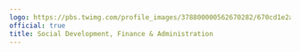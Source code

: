 ```yaml
---
logo: https://pbs.twimg.com/profile_images/378800000562670282/670cd1e2a68b34049ab32f55e48da4a5_400x400.jpegi
official: true
title: Social Development, Finance & Administration
---
```

